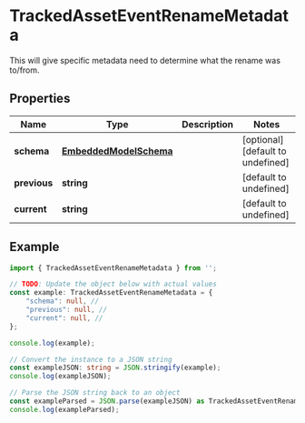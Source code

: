
# TrackedAssetEventRenameMetadata

This will give specific metadata need to determine what the rename was to/from.

## Properties

Name | Type | Description | Notes
------------ | ------------- | ------------- | -------------
**schema** | [**EmbeddedModelSchema**](EmbeddedModelSchema) |  | [optional] [default to undefined]
**previous** | **string** |  | [default to undefined]
**current** | **string** |  | [default to undefined]

## Example

```typescript
import { TrackedAssetEventRenameMetadata } from '';

// TODO: Update the object below with actual values
const example: TrackedAssetEventRenameMetadata = {
    "schema": null, // 
    "previous": null, // 
    "current": null, // 
};

console.log(example);

// Convert the instance to a JSON string
const exampleJSON: string = JSON.stringify(example);
console.log(exampleJSON);

// Parse the JSON string back to an object
const exampleParsed = JSON.parse(exampleJSON) as TrackedAssetEventRenameMetadata;
console.log(exampleParsed);
```




